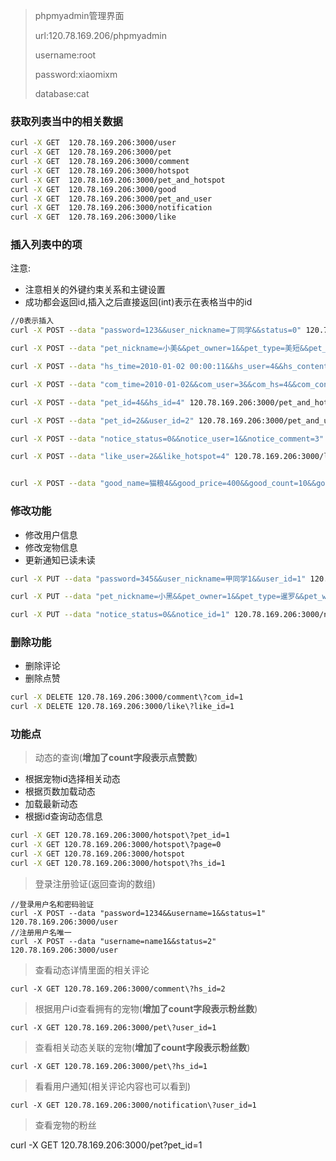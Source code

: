 > phpmyadmin管理界面
>
> url:120.78.169.206/phpmyadmin
>
> username:root
>
> password:xiaomixm
>
> database:cat

### 获取列表当中的相关数据

```bash
curl -X GET  120.78.169.206:3000/user
curl -X GET  120.78.169.206:3000/pet
curl -X GET  120.78.169.206:3000/comment
curl -X GET  120.78.169.206:3000/hotspot
curl -X GET  120.78.169.206:3000/pet_and_hotspot
curl -X GET  120.78.169.206:3000/good
curl -X GET  120.78.169.206:3000/pet_and_user
curl -X GET  120.78.169.206:3000/notification
curl -X GET  120.78.169.206:3000/like
```
### 插入列表中的项

注意:
- 注意相关的外键约束关系和主键设置
- 成功都会返回id,插入之后直接返回(int)表示在表格当中的id

```bash
//0表示插入
curl -X POST --data "password=123&&user_nickname=丁同学&&status=0" 120.78.169.206:3000/user

curl -X POST --data "pet_nickname=小美&&pet_owner=1&&pet_type=美短&&pet_weight=20&&pet_sex=female&&pet_birth=2010-01-02&&pet_photo=test.jpg" 120.78.169.206:3000/pet

curl -X POST --data "hs_time=2010-01-02 00:00:11&&hs_user=4&&hs_content=text4" 120.78.169.206:3000/hotspot

curl -X POST --data "com_time=2010-01-02&&com_user=3&&com_hs=4&&com_content=test4" 120.78.169.206:3000/comment

curl -X POST --data "pet_id=4&&hs_id=4" 120.78.169.206:3000/pet_and_hotspot

curl -X POST --data "pet_id=2&&user_id=2" 120.78.169.206:3000/pet_and_user

curl -X POST --data "notice_status=0&&notice_user=1&&notice_comment=3" 120.78.169.206:3000/notification

curl -X POST --data "like_user=2&&like_hotspot=4" 120.78.169.206:3000/like


curl -X POST --data "good_name=猫粮4&&good_price=400&&good_count=10&&good_info=还行" 120.78.169.206:3000/good

```

### 修改功能
- 修改用户信息
- 修改宠物信息
- 更新通知已读未读

```bash
curl -X PUT --data "password=345&&user_nickname=甲同学1&&user_id=1" 120.78.169.206:3000/user

curl -X PUT --data "pet_nickname=小黑&&pet_owner=1&&pet_type=暹罗&&pet_weight=30&&pet_sex=male&&pet_birth=2010-01-02&&pet_id=1&&pet_photo=test2.jpg" 120.78.169.206:3000/pet

curl -X PUT --data "notice_status=0&&notice_id=1" 120.78.169.206:3000/notification
```

### 删除功能
- 删除评论
- 删除点赞

```bash
curl -X DELETE 120.78.169.206:3000/comment\?com_id=1
curl -X DELETE 120.78.169.206:3000/like\?like_id=1
```

### 功能点

> 动态的查询(**增加了count字段表示点赞数**)

- 根据宠物id选择相关动态
- 根据页数加载动态
- 加载最新动态
- 根据id查询动态信息

```bash
curl -X GET 120.78.169.206:3000/hotspot\?pet_id=1
curl -X GET 120.78.169.206:3000/hotspot\?page=0
curl -X GET 120.78.169.206:3000/hotspot
curl -X GET 120.78.169.206:3000/hotspot\?hs_id=1
```

> 登录注册验证(返回查询的数组)

```
//登录用户名和密码验证
curl -X POST --data "password=1234&&username=1&&status=1" 120.78.169.206:3000/user
//注册用户名唯一
curl -X POST --data "username=name1&&status=2" 120.78.169.206:3000/user
```

> 查看动态详情里面的相关评论

```
curl -X GET 120.78.169.206:3000/comment\?hs_id=2
```

> 根据用户id查看拥有的宠物(**增加了count字段表示粉丝数**)

```
curl -X GET 120.78.169.206:3000/pet\?user_id=1
```

> 查看相关动态关联的宠物(**增加了count字段表示粉丝数**)

```
curl -X GET 120.78.169.206:3000/pet\?hs_id=1
```

> 看看用户通知(相关评论内容也可以看到)

```
curl -X GET 120.78.169.206:3000/notification\?user_id=1
```

> 查看宠物的粉丝

curl -X GET 120.78.169.206:3000/pet\?pet_id=1

